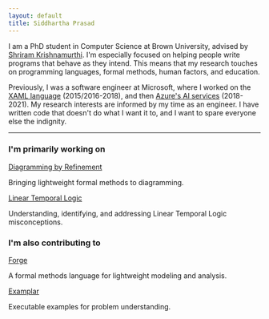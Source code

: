 ```yaml
---
layout: default
title: Siddhartha Prasad
---
```


I am a PhD student in Computer Science at Brown University, advised by [Shriram Krishnamurthi](https://cs.brown.edu/~sk/). I'm especially focused on helping people write programs that behave as they intend. This means that my research touches on programming languages, formal methods, human factors, and education.

Previously, I was a software engineer at Microsoft, where I worked on the [XAML language](https://en.wikipedia.org/wiki/Extensible_Application_Markup_Language) (2015/2016-2018), and then [Azure's AI services](https://azure.microsoft.com/en-us/products/ai-services) (2018-2021). My research interests are informed by my time as an engineer. I have written code that doesn't do what I want it to, and I want to spare everyone else the indignity.

---

### I'm primarily working on

<div class="project-list">

  <div class="project-card">
    <a href="/diagramming" class="project-link">Diagramming by Refinement</a>
    <p class="project-description">Bringing lightweight formal methods to diagramming.</p>
  </div>

  <div class="project-card">
    <a href="/lineartemporallogic" class="project-link">Linear Temporal Logic</a>
    <p class="project-description">Understanding, identifying, and addressing Linear Temporal Logic misconceptions.</p>
  </div>

</div>


### I'm also contributing to

<div class="project-list">

  <div class="project-card">
    <a href="https://forge-fm.org" class="project-link">Forge</a>
    <p class="project-description">A formal methods language for lightweight modeling and analysis.</p>
  </div>

  <div class="project-card">
    <a href="https://blog.brownplt.org/2024/01/01/examplar.html" class="project-link">Examplar</a>
    <p class="project-description">Executable examples for problem understanding.</p>
  </div>

</div>


